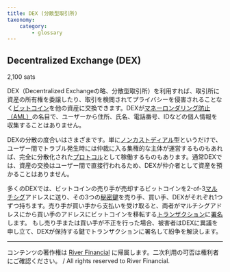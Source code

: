 ```yaml
---
title: DEX (分散型取引所)
taxonomy:
    category:
        - glossary
---
```



## Decentralized Exchange (DEX)
2,100 sats

DEX（Decentralized Exchangeの略、分散型取引所）を利用すれば、取引所に資産の所有権を委譲したり、取引を検閲されてプライバシーを侵害されることなく[ビットコイン](https://lostinbitcoin.sakuraweb.com/glossary/bitcoin-2/)を他の資産に交換できます。DEXが[マネーロンダリング防止（AML）](https://lostinbitcoin.sakuraweb.com/glossary/aml/)の名目で、ユーザーから住所、氏名、電話番号、IDなどの個人情報を収集することはありません。

DEXの分散の度合いはさまざまです。単に[ノンカストディアル](https://lostinbitcoin.sakuraweb.com/glossary/non_custodial/)型というだけで、ユーザー間でトラブル発生時には仲裁に入る集権的な主体が運営するものもあれば、完全に分散化された[プロトコル](https://lostinbitcoin.sakuraweb.com/glossary/protocol/)として稼働するものもあります。通常DEXでは、資産の交換はユーザー間で直接行われるため、DEXが仲介者として資産を預かることはありません。

多くのDEXでは、ビットコインの売り手が売却するビットコインを2-of-3[マルチシグ](https://lostinbitcoin.sakuraweb.com/glossary/multisig/)アドレスに送り、その3つの[秘密鍵](https://lostinbitcoin.sakuraweb.com/glossary/private_key/)を売り手、買い手、DEXがそれぞれ1つずつ持ちます。売り手が買い手から支払いを受け取ると、両者がマルチシグアドレスにから買い手のアドレスにビットコインを移転する[トランザクション](https://lostinbitcoin.sakuraweb.com/glossary/transaction/)に[署名](https://lostinbitcoin.sakuraweb.com/glossary/signature/)します。
もし売り手または買い手が不正を行った場合、被害者はDEXに異議を申し立て、DEXが保持する鍵でトランザクションに署名して紛争を解決します。

---
コンテンツの著作権は [River Financial](https://river.com/) に帰属します。二次利用の可否は権利者にご確認ください。 / All rights reserved to River Financial.
